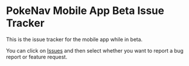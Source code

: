 # PokeNav Mobile App Beta Issue Tracker

This is the issue tracker for the mobile app while in beta.

You can click on [Issues](https://github.com/PokeNavBot/MobileAppBeta/issues) and then select whether you want to report a bug report or feature request.
